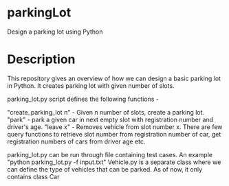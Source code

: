 # parkingLot
Design a parking lot using Python

# Description

This repository gives an overview of how we can design a basic parking lot in Python. It creates parking lot with given number of slots.

parking_lot.py script defines the following functions -

"create_parking_lot n" - Given n number of slots, create a parking lot.
"park" - park a given car in next empty slot with registration number and driver's age.
"leave x" - Removes vehicle from slot number x.
There are few query functions to retrieve slot number from registration number of car, get registration numbers of cars from driver age etc.


parking_lot.py can be run through file containing test cases. An example "python parking_lot.py -f input.txt"
Vehicle.py is a separate class where we can define the type of vehicles that can be parked. As of now, it only contains class Car

